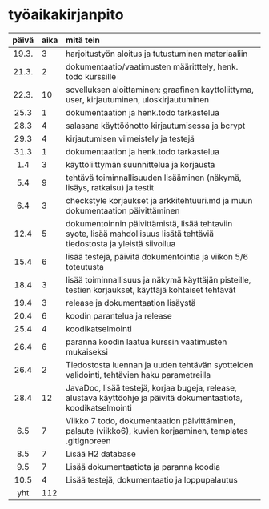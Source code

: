 # työaikakirjanpito

| päivä | aika | mitä tein  |
| :----:|:-----| :-----|
| 19.3. | 3    | harjoitustyön aloitus ja tutustuminen materiaaliin |
| 21.3. | 2    | dokumentaatio/vaatimusten määritttely, henk. todo kurssille |
| 22.3. | 10   | sovelluksen aloittaminen: graafinen kayttoliittyma, user, kirjautuminen, uloskirjautuminen |
| 25.3  | 1    | dokumentaation ja henk.todo tarkastelua |
| 28.3  | 4    | salasana käyttöönotto kirjautumisessa ja bcrypt |
| 29.3  | 4    | kirjautumisen viimeistely ja testejä |
| 31.3  | 1    | dokumentaation ja henk.todo tarkastelua |
| 1.4   | 3    | käyttöliittymän suunnittelua ja korjausta |
| 5.4   | 9    | tehtävä toiminnallisuuden lisääminen (näkymä, lisäys, ratkaisu) ja testit |
| 6.4   | 3    | checkstyle korjaukset ja arkkitehtuuri.md ja muun dokumentaation päivittäminen |
| 12.4  | 5    | dokumentoinnin päivittämistä, lisää tehtaviin syote, lisää mahdollisuus lisätä tehtäviä tiedostosta ja yleistä siivoilua |
| 15.4  | 6    | lisää testejä, päivitä dokumentointia ja viikon 5/6 toteutusta |
| 18.4  | 3    | lisää toiminnallisuus ja näkymä käyttäjän pisteille, testien korjaukset, käyttäjä kohtaiset tehtävät |
| 19.4  | 3    | release ja dokumentaation lisäystä |
| 20.4  | 6    | koodin parantelua ja release |
| 25.4  | 4    | koodikatselmointi |
| 26.4  | 6    | paranna koodin laatua kurssin vaatimusten mukaiseksi |
| 26.4  | 2    | Tiedostosta luennan ja uuden tehtävän syotteiden validointi, tehtävien haku parametreilla |
| 28.4  | 12   | JavaDoc, lisää testejä, korjaa bugeja, release, alustava käyttöohje ja päivitä dokumentaatiota, koodikatselmointi |
| 6.5   | 7    | Viikko 7 todo, dokumentaation päivittäminen, palaute (viikko6), kuvien korjaaminen, templates .gitignoreen |
| 8.5   | 7    | Lisää H2 database |
| 9.5   | 7    | Lisää dokumentaatiota ja paranna koodia |
| 10.5  | 4    | Lisää testejä, dokumentaatio ja loppupalautus
| yht   | 112  | | 
